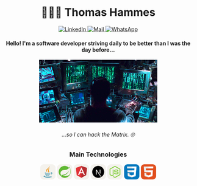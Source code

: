 <h1 align="center">👨🏻‍💻 Thomas Hammes</h1>
<section align="center">
<a href="https://www.linkedin.com/in/thomas-hammes-5a9119150/" target="_blank">
    <img src="https://img.shields.io/badge/LinkedIn-0077B5?style=for-the-badge&logo=linkedin&logoColor=white" alt="LinkedIn"/>   
  </a>

  <a href="mailto:thomas.hammes@hotmail.com.com" target="_blank">
    <img src="https://img.shields.io/badge/mail-D14836?style=for-the-badge&logo=gmail&logoColor=white" alt="Mail"/>
  </a>
  
   <a href="https://api.whatsapp.com/send?phone=5592981067385&lang=en" target="_blank">
    <img src="https://img.shields.io/badge/WhatsApp-25D366?style=for-the-badge&logo=whatsapp&logoColor=white" alt="WhatsApp"/>
  </a>
  
#### Hello! I'm a software developer striving daily to be better than I was the day before...
  <img  alt="GIF" src="./matrix-operator.gif" width="310">  
  
###### ...so I can hack the Matrix. 🤓

### Main Technologies

<img src="https://github.com/tandpfun/skill-icons/blob/main/icons/Java-Light.svg" alt="java" width="40" height="40"/>
<img src="https://github.com/tandpfun/skill-icons/blob/main/icons/Spring-Light.svg" alt="spring" width="40" height="40"/>
<img src="https://github.com/tandpfun/skill-icons/blob/main/icons/Angular-Light.svg" alt="angular" width="40" height="40"/>
<img src="https://github.com/tandpfun/skill-icons/blob/main/icons/NextJS-Light.svg" alt="next" width="40" height="40"/>
<img src="https://github.com/tandpfun/skill-icons/blob/main/icons/NodeJS-Light.svg" alt="nodejs" width="40" height="40"/>
<img src="https://github.com/tandpfun/skill-icons/blob/main/icons/CSS.svg" alt="css3"  width="40" height="40"/>
<img src="https://github.com/tandpfun/skill-icons/blob/main/icons/HTML.svg" alt="html5"  width="40" height="40"/> 

 </section>
<!--
!
<section>
  
  <img align="left" src="https://github-readme-stats.vercel.app/api/top-langs/?username=thomashammes&layout=compact&theme=dark" width="390px" height="150px"/> 
  
  <img align="left" src="https://github-readme-stats.vercel.app/api?username=thomashammes&show_icons=true&theme=dark&count_private=true" width="390px"/>
 
 </section> -->


